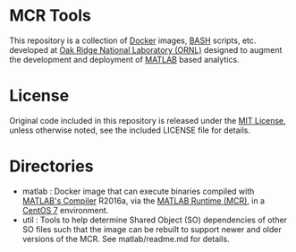 # MCR Tools
This repository is a collection of [Docker](https://www.docker.com/what-docker) images, [BASH](https://www.gnu.org/software/bash/) scripts, etc. developed at [Oak Ridge National Laboratory (ORNL)](https://www.ornl.gov/) designed to augment the development and deployment of [MATLAB](https://www.mathworks.com/products/matlab.html) based analytics.

# License
Original code included in this repository is released under the [MIT License](https://opensource.org/licenses/MIT), unless otherwise noted, see the included LICENSE file for details.

# Directories
* matlab : Docker image that can execute binaries compiled with [MATLAB's Compiler](https://www.mathworks.com/products/compiler.html) R2016a, via the [MATLAB Runtime (MCR)](https://www.mathworks.com/products/compiler/matlab-runtime.html), in a [CentOS 7](https://seven.centos.org/) environment.
* util : Tools to help determine Shared Object (SO) dependencies of other SO files such that the image can be rebuilt to support newer and older versions of the MCR.  See matlab/readme.md for details.